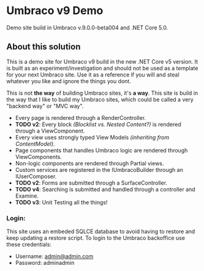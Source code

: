 # Umbraco v9 Demo
Demo site build in Umbraco v.9.0.0-beta004 and .NET Core 5.0.

## About this solution
This is a demo site for Umbraco v9 build in the new .NET Core v5 version. 
It is built as an experiment/investigation and should not be used as a template for your next Umbraco site.
Use it as a reference if you will and steal whatever you like and ignore the things you dont.

This is not **the way** of building Umbraco sites, it's **a way**. 
This site is build in the way that I like to build my Umbraco sites, which could be called a very "backend way" or "MVC way". 
- Every page is rendered through a RenderController.
- **TODO v2**: Every block *(Blocklist vs. Nested Content?)* is rendered through a ViewComponent.
- Every view uses strongly typed View Models *(inheriting from ContentModel)*.
- Page components that handles Umbraco logic are rendered through ViewComponents.
- Non-logic components are rendered through Partial views.
- Custom services are registered in the IUmbracoBuilder through an IUserComposer.
- **TODO v2**: Forms are submitted through a SurfaceController.
- **TODO v4**: Searching is submitted and handled through a controller and Examine.
- **TODO v3**: Unit Testing all the things!

### Login:
This site uses an embeded SQLCE database to avoid having to restore and keep updating a restore script.
To login to the Umbraco backoffice use these credentials:
- Username: admin@admin.com
- Password: adminadmin
